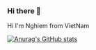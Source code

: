 ### Hi there 👋

Hi I'm Nghiem from VietNam

[![Anurag's GitHub stats](https://github-readme-stats.vercel.app/api?username=tranhuunghiem99)](https://github.com/tranhuunghiem99/github-readme-stats)
